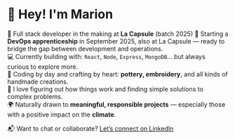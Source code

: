 # 👋 Hey! I'm Marion

🌱 Full stack developer in the making at **La Capsule** (batch 2025)
🔧 Starting a **DevOps apprenticeship** in September 2025, also at La Capsule — ready to bridge the gap between development and operations.  
💻 Currently building with: `React`, `Node`, `Express`, `MongoDB`... but always curious to explore more.  
🎨 Coding by day and crafting by heart: **pottery, embroidery**, and all kinds of handmade creations.  
🧩 I love figuring out how things work and finding simple solutions to complex problems.  
🌍 Naturally drawn to **meaningful, responsible projects** — especially those with a positive impact on the **climate**.  

📬 Want to chat or collaborate? [Let’s connect on LinkedIn](https://www.linkedin.com/in/marionradix/)
